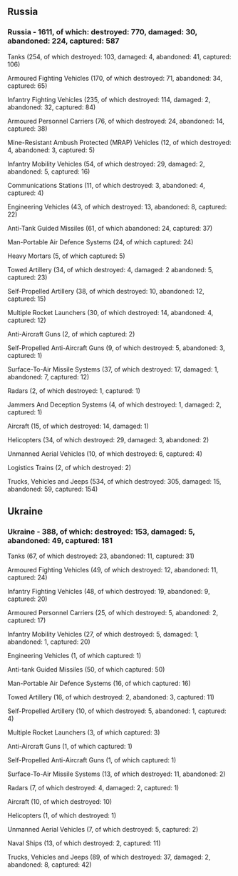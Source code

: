 
 
 ## Russia
 
 ### Russia - 1611, of which: destroyed: 770, damaged: 30, abandoned: 224, captured: 587

 

 

 Tanks (254, of which destroyed: 103, damaged: 4, abandoned: 41, captured: 106)

 Armoured Fighting Vehicles (170, of which destroyed: 71, abandoned: 34, captured: 65)

 Infantry Fighting Vehicles (235, of which destroyed: 114, damaged: 2, abandoned: 32, captured: 84)

 Armoured Personnel Carriers (76, of which destroyed: 24, abandoned: 14, captured: 38)

 Mine-Resistant Ambush Protected (MRAP) Vehicles (12, of which destroyed: 4, abandoned: 3, captured: 5)

 Infantry Mobility Vehicles (54, of which destroyed: 29, damaged: 2, abandoned: 5, captured: 16)

 Communications Stations (11, of which destroyed: 3, abandoned: 4, captured: 4)

 Engineering Vehicles (43, of which destroyed: 13, abandoned: 8, captured: 22)

 Anti-Tank Guided Missiles (61, of which abandoned: 24, captured: 37)

 Man-Portable Air Defence Systems (24, of which captured: 24)

 Heavy Mortars (5, of which captured: 5)

 Towed Artillery (34, of which destroyed: 4, damaged: 2 abandoned: 5, captured: 23)

 Self-Propelled Artillery (38, of which destroyed: 10, abandoned: 12, captured: 15)

 Multiple Rocket Launchers (30, of which destroyed: 14, abandoned: 4, captured: 12)

 Anti-Aircraft Guns (2, of which captured: 2)

 Self-Propelled Anti-Aircraft Guns (9, of which destroyed: 5, abandoned: 3, captured: 1)

 Surface-To-Air Missile Systems (37, of which destroyed: 17, damaged: 1, abandoned: 7, captured: 12)

 Radars (2, of which destroyed: 1, captured: 1)

 Jammers And Deception Systems (4, of which destroyed: 1, damaged: 2, captured: 1)

 Aircraft (15, of which destroyed: 14, damaged: 1)

 Helicopters (34, of which destroyed: 29, damaged: 3, abandoned: 2)

 Unmanned Aerial Vehicles (10, of which destroyed: 6, captured: 4)

 Logistics Trains (2, of which destroyed: 2)

 Trucks, Vehicles and Jeeps (534, of which destroyed: 305, damaged: 15, abandoned: 59, captured: 154)

 
 
 ## Ukraine
 
 ### Ukraine - 388, of which: destroyed: 153, damaged: 5, abandoned: 49, captured: 181

 

 

 Tanks (67, of which destroyed: 23, abandoned: 11, captured: 31)

 Armoured Fighting Vehicles (49, of which destroyed: 12, abandoned: 11, captured: 24)

 Infantry Fighting Vehicles (48, of which destroyed: 19, abandoned: 9, captured: 20)

 Armoured Personnel Carriers (25, of which destroyed: 5, abandoned: 2, captured: 17)

 Infantry Mobility Vehicles (27, of which destroyed: 5, damaged: 1, abandoned: 1, captured: 20)

 Engineering Vehicles (1, of which captured: 1)

 Anti-tank Guided Missiles (50, of which captured: 50)

 Man-Portable Air Defence Systems (16, of which captured: 16)

 Towed Artillery (16, of which destroyed: 2, abandoned: 3, captured: 11)

 Self-Propelled Artillery (10, of which destroyed: 5, abandoned: 1, captured: 4)

 Multiple Rocket Launchers (3, of which captured: 3)

 Anti-Aircraft Guns (1, of which captured: 1)

 Self-Propelled Anti-Aircraft Guns (1, of which captured: 1)

 Surface-To-Air Missile Systems (13, of which destroyed: 11, abandoned: 2)

 

 

 Radars (7, of which destroyed: 4, damaged: 2, captured: 1)

 Aircraft (10, of which destroyed: 10)

 Helicopters (1, of which destroyed: 1)

 Unmanned Aerial Vehicles (7, of which destroyed: 5, captured: 2)

 Naval Ships (13, of which destroyed: 2, captured: 11)

 Trucks, Vehicles and Jeeps (89, of which destroyed: 37, damaged: 2, abandoned: 8, captured: 42)

